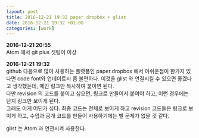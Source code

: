 ```yaml
---
layout: post
title: 2016-12-21 19:32 paper.dropbox + glist
date: 2016-12-21 19:32 +01:00
categories: [work]
---
```

**2016-12-21 20:55**      
Atom 에서 git plus 셋팅이 이상                

**2016-12-21 19:32**        
github 다음으로 많이 사용하는 플랫폼인 paper.dropbox 에서 아쉬운점이 한가지 있다면 code font와 업데이트시 좀 불편하다. 이것을 glist 와 연결시킬 수 있으면 좋겠다고 생각했는데, 메인 링크만 복사하여 붙이면 된다.         
다만 revision 의 코드를 붙이고 싶으면, 링크로 만들어서 붙여야 하고, 이런 경우에는 단지 링크만 보이게 된다.      
그래도 이게 어딘가 싶다. 최종 코드는 전체로 보이게 하고 revision 코드들은 링크로 보이게 하고, 수업과 공개 코드를 만들어 사용하기에는 별 문제가 없을 것 같다.       

glist 는 Atom 과 연관시켜 사용한다.           
